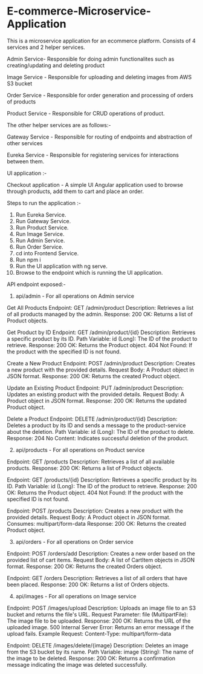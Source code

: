 # E-commerce-Microservice-Application

This is a microservice application for an ecommerce platform. Consists of 4 services and 2 helper services.

Admin Service- Responsible for doing admin functionalites such as creating/updating and deleting product

Image Service - Responsible for uploading and deleting images from AWS S3 bucket

Order Service - Responsible for order generation and processing of orders of products

Product Service - Responsible for CRUD operations of product.

The other helper services are as follows:-

Gateway Service - Responsible for routing of endpoints and abstraction of other services

Eureka Service - Responsible for registering services for interactions between them.

UI application :-

Checkout application - A simple UI Angular application used to browse through products, add them to cart and place an order.

Steps to run the application :-

1. Run Eureka Service.
2. Run Gateway Service.
3. Run Product Service.
4. Run Image Service.
5. Run Admin Service.
6. Run Order Service.
7. cd into Frontend Service.
8. Run npm i
9. Run the UI application with ng serve.
10. Browse to the endpoint which is running the UI application.

API endpoint exposed:-

1. api/admin - For all operations on Admin service

Get All Products Endpoint:
GET /admin/product
Description: Retrieves a list of all products managed by the admin.
Response: 200 OK: Returns a list of Product objects.

Get Product by ID Endpoint:
GET /admin/product/{id}
Description: Retrieves a specific product by its ID.
Path Variable: id (Long): The ID of the product to retrieve.
Response: 200 OK: Returns the Product object.
404 Not Found: If the product with the specified ID is not found.

Create a New Product Endpoint:
POST /admin/product
Description: Creates a new product with the provided details.
Request Body: A Product object in JSON format.
Response: 200 OK: Returns the created Product object.

Update an Existing Product
Endpoint: PUT /admin/product
Description: Updates an existing product with the provided details.
Request Body: A Product object in JSON format.
Response:
200 OK: Returns the updated Product object.

Delete a Product
Endpoint: DELETE /admin/product/{id}
Description: Deletes a product by its ID and sends a message to the product-service about the deletion.
Path Variable:
id (Long): The ID of the product to delete.
Response:
204 No Content: Indicates successful deletion of the product.


2. api/products - For all operations on Product service

Endpoint: GET /products
Description: Retrieves a list of all available products.
Response:
200 OK: Returns a list of Product objects.


Endpoint: GET /products/{id}
Description: Retrieves a specific product by its ID.
Path Variable:
id (Long): The ID of the product to retrieve.
Response:
200 OK: Returns the Product object.
404 Not Found: If the product with the specified ID is not found.


Endpoint: POST /products
Description: Creates a new product with the provided details.
Request Body: A Product object in JSON format.
Consumes: multipart/form-data
Response:
200 OK: Returns the created Product object.



3. api/orders - For all operations on Order service

Endpoint: POST /orders/add
Description: Creates a new order based on the provided list of cart items.
Request Body: A list of CartItem objects in JSON format.
Response:
200 OK: Returns the created Orders object.


Endpoint: GET /orders
Description: Retrieves a list of all orders that have been placed.
Response:
200 OK: Returns a list of Orders objects.


4. api/images - For all operations on Image service

Endpoint: POST /images/upload
Description: Uploads an image file to an S3 bucket and returns the file's URL.
Request Parameter:
file (MultipartFile): The image file to be uploaded.
Response:
200 OK: Returns the URL of the uploaded image.
500 Internal Server Error: Returns an error message if the upload fails.
Example Request:
Content-Type: multipart/form-data


Endpoint: DELETE /images/delete/{image}
Description: Deletes an image from the S3 bucket by its name.
Path Variable:
image (String): The name of the image to be deleted.
Response:
200 OK: Returns a confirmation message indicating the image was deleted successfully.




